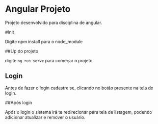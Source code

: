 # Angular Projeto
Projeto desenvolvido para disciplina de angular.

#Init

Digite npm install para o node_module

##Up do projeto

digite `ng run serve` para começar o projeto

## Login

Antes de fazer o login cadastre se, clicando no botão presente na tela do login.

##Após login

Após o login  o sistema irá te redirecionar para tela de listagem, podendo adicionar atualizar e remover o usuário.

